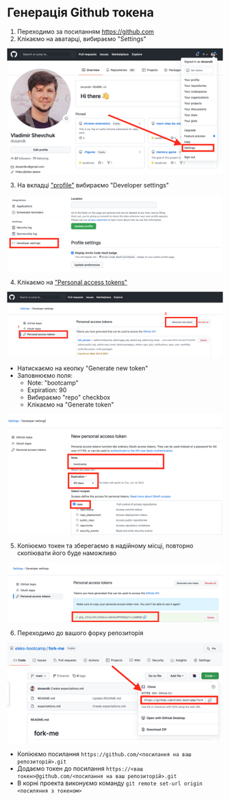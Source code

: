 # Генерація Github токена

1. Переходимо за посиланням https://github.com
2. Клікаємо на аватарці, вибираємо "Settings"

![github-settings](./github-settings.png)

3. На вкладці ["profile"](https://github.com/settings/profile) вибираємо "Developer settings"

![developer-settings](./developer-settings.png)

4. Клікаємо на ["Personal access tokens"](https://github.com/settings/tokens)

![personal-access-tokens](./personal-access-tokens.png)

* Натискаємо на кеопку "Generate new token"
* Заповнюємо поля:
  * Note: "bootcamp"
  * Expiration: 90
  * Вибираємо "repo" checkbox
  * Клікаємо на "Generate token"

![new-token](./new-token.png)

5. Копіюємо токен та зберегаємо в надійному місці, повторно скопіювати його буде наможливо

![generated-token](./generated-token.png)

6. Переходимо до вашого форку репозиторія

![clone-repo](./clone-repo.png)

* Копіюємо посилання `https://github.com/<посилання на ваш репозиторій>.git`
* Додаємо токен до посилання `https://<ваш токен>@github.com/<посилання на ваш репозиторій>.git`
* В корні проекта виконуємо команду `git remote set-url origin <посиляння з токеном>`

